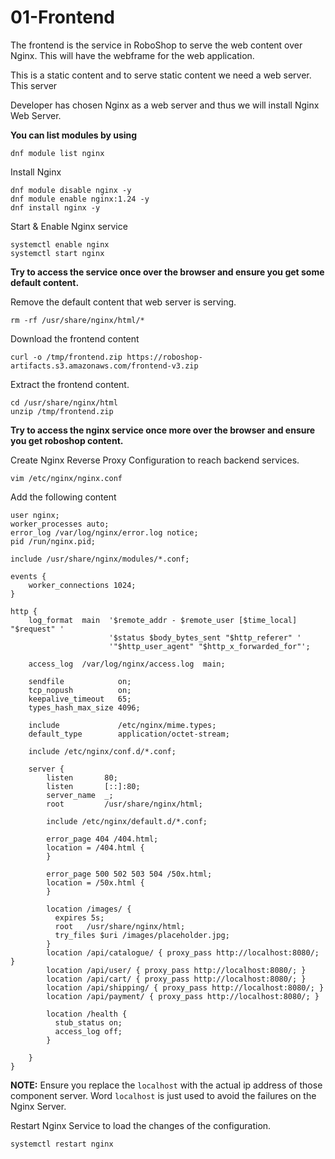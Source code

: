 # 01-Frontend

The frontend is the service in RoboShop to serve the web content over Nginx. This will have the webframe for the web application.

This is a static content and to serve static content we need a web server. This server

Developer has chosen Nginx as a web server and thus we will install Nginx Web Server.

**You can list modules by using**

`dnf module list nginx`

Install Nginx

```shell
dnf module disable nginx -y
dnf module enable nginx:1.24 -y
dnf install nginx -y
```

Start & Enable Nginx service

```shell
systemctl enable nginx
systemctl start nginx
```

**Try to access the service once over the browser and ensure you get some default content.**

Remove the default content that web server is serving.

```shell
rm -rf /usr/share/nginx/html/*
```

Download the frontend content

```shell
curl -o /tmp/frontend.zip https://roboshop-artifacts.s3.amazonaws.com/frontend-v3.zip
```

Extract the frontend content.

```shell
cd /usr/share/nginx/html
unzip /tmp/frontend.zip
```

**Try to access the nginx service once more over the browser and ensure you get roboshop content.**

Create Nginx Reverse Proxy Configuration to reach backend services.

```shell
vim /etc/nginx/nginx.conf
```

Add the following content

```nginx configuration title=/etc/nginx/nginx.conf
user nginx;
worker_processes auto;
error_log /var/log/nginx/error.log notice;
pid /run/nginx.pid;

include /usr/share/nginx/modules/*.conf;

events {
    worker_connections 1024;
}

http {
    log_format  main  '$remote_addr - $remote_user [$time_local] "$request" '
                      '$status $body_bytes_sent "$http_referer" '
                      '"$http_user_agent" "$http_x_forwarded_for"';

    access_log  /var/log/nginx/access.log  main;

    sendfile            on;
    tcp_nopush          on;
    keepalive_timeout   65;
    types_hash_max_size 4096;

    include             /etc/nginx/mime.types;
    default_type        application/octet-stream;

    include /etc/nginx/conf.d/*.conf;

    server {
        listen       80;
        listen       [::]:80;
        server_name  _;
        root         /usr/share/nginx/html;

        include /etc/nginx/default.d/*.conf;

        error_page 404 /404.html;
        location = /404.html {
        }

        error_page 500 502 503 504 /50x.html;
        location = /50x.html {
        }

        location /images/ {
          expires 5s;
          root   /usr/share/nginx/html;
          try_files $uri /images/placeholder.jpg;
        }
        location /api/catalogue/ { proxy_pass http://localhost:8080/; }
        location /api/user/ { proxy_pass http://localhost:8080/; }
        location /api/cart/ { proxy_pass http://localhost:8080/; }
        location /api/shipping/ { proxy_pass http://localhost:8080/; }
        location /api/payment/ { proxy_pass http://localhost:8080/; }

        location /health {
          stub_status on;
          access_log off;
        }

    }
}
```

**NOTE:**
Ensure you replace the `localhost` with the actual ip address of those component server. Word `localhost` is just used to avoid the failures on the Nginx Server.

Restart Nginx Service to load the changes of the configuration.

```shell
systemctl restart nginx
```
